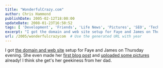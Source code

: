 ```yaml
---
title: "WonderfulCrazy.com"
author: Chris Hammond
publishDate: 2005-02-12T18:00:00
updateDate: 2008-01-23T16:50:52
tags: [ 'Development', 'Friends', 'Life News', 'Pictures', 'SEO', 'Technology' ]
excerpt: "I got the domain and web site setup for Faye and James on Thursday evening. She even made her first blog post and uploaded some pictures already! I think she get's her geekiness from her..."
url: /2005/wonderfulcrazycom  # Use the generated URL with year
---
```

I got <A href="https://www.wonderfulcrazy.com/">the domain and web site</A> setup for Faye and James on Thursday evening. She even made her <A href="https://www.wonderfulcrazy.com/blogs/fayes_blog/archive/2005/02/12/34.aspx">first blog post</A> and <A href="https://www.wonderfulcrazy.com/photos/">uploaded some pictures</A> already! I think she get's her geekiness from her dad.
